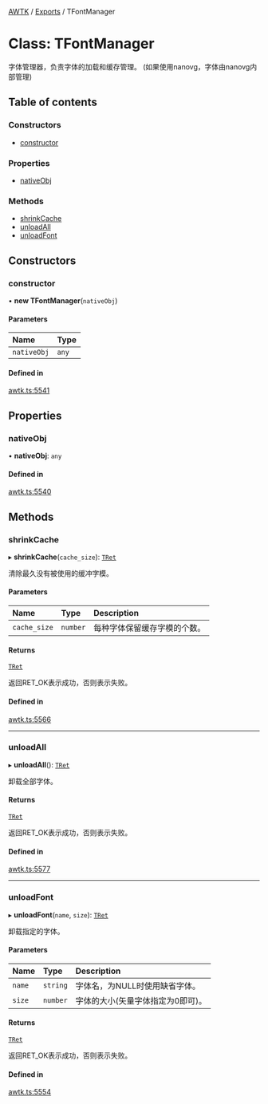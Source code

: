 [AWTK](../README.md) / [Exports](../modules.md) / TFontManager

# Class: TFontManager

字体管理器，负责字体的加载和缓存管理。
(如果使用nanovg，字体由nanovg内部管理)

## Table of contents

### Constructors

- [constructor](TFontManager.md#constructor)

### Properties

- [nativeObj](TFontManager.md#nativeobj)

### Methods

- [shrinkCache](TFontManager.md#shrinkcache)
- [unloadAll](TFontManager.md#unloadall)
- [unloadFont](TFontManager.md#unloadfont)

## Constructors

### constructor

• **new TFontManager**(`nativeObj`)

#### Parameters

| Name | Type |
| :------ | :------ |
| `nativeObj` | `any` |

#### Defined in

[awtk.ts:5541](https://github.com/zlgopen/awtk-binding/blob/25012c6/tools/code_gen/js/output/awtk.ts#L5541)

## Properties

### nativeObj

• **nativeObj**: `any`

#### Defined in

[awtk.ts:5540](https://github.com/zlgopen/awtk-binding/blob/25012c6/tools/code_gen/js/output/awtk.ts#L5540)

## Methods

### shrinkCache

▸ **shrinkCache**(`cache_size`): [`TRet`](../enums/TRet.md)

清除最久没有被使用的缓冲字模。

#### Parameters

| Name | Type | Description |
| :------ | :------ | :------ |
| `cache_size` | `number` | 每种字体保留缓存字模的个数。 |

#### Returns

[`TRet`](../enums/TRet.md)

返回RET_OK表示成功，否则表示失败。

#### Defined in

[awtk.ts:5566](https://github.com/zlgopen/awtk-binding/blob/25012c6/tools/code_gen/js/output/awtk.ts#L5566)

___

### unloadAll

▸ **unloadAll**(): [`TRet`](../enums/TRet.md)

卸载全部字体。

#### Returns

[`TRet`](../enums/TRet.md)

返回RET_OK表示成功，否则表示失败。

#### Defined in

[awtk.ts:5577](https://github.com/zlgopen/awtk-binding/blob/25012c6/tools/code_gen/js/output/awtk.ts#L5577)

___

### unloadFont

▸ **unloadFont**(`name`, `size`): [`TRet`](../enums/TRet.md)

卸载指定的字体。

#### Parameters

| Name | Type | Description |
| :------ | :------ | :------ |
| `name` | `string` | 字体名，为NULL时使用缺省字体。 |
| `size` | `number` | 字体的大小(矢量字体指定为0即可)。 |

#### Returns

[`TRet`](../enums/TRet.md)

返回RET_OK表示成功，否则表示失败。

#### Defined in

[awtk.ts:5554](https://github.com/zlgopen/awtk-binding/blob/25012c6/tools/code_gen/js/output/awtk.ts#L5554)
